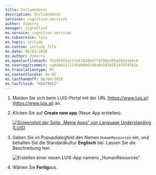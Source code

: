 ```yaml
---
title: Includedatei
description: Includedatei
services: cognitive-services
author: diberry
manager: cjgronlund
ms.service: cognitive-services
ms.subservice: luis
ms.topic: include
ms.custom: include file
ms.date: 06/03/2019
ms.author: diberry
ms.openlocfilehash: f419fdf2e11fa57438bb7f9756a395e35b3164c0
ms.sourcegitcommit: cababb51721f6ab6b61dda6d18345514f074fb2e
ms.translationtype: HT
ms.contentlocale: de-DE
ms.lasthandoff: 06/04/2019
ms.locfileid: "66479812"
---
```

1. Melden Sie sich beim LUIS-Portal mit der URL [https://www.luis.ai](https://www.luis.ai) an. 

1. Klicken Sie auf **Create new app** (Neue App erstellen).  

    [![Screenshot der Seite „Meine Apps“ von Language Understanding (LUIS)](./media/cognitive-services-luis/tutorials-create-new-app/app-list.png "Screenshot der Seite „Meine Apps“ von Language Understanding (LUIS)")](./media/cognitive-services-luis/tutorials-create-new-app/app-list.png#lightbox)

1. Geben Sie im Popupdialogfeld den Namen `HumanResources` ein, und behalten Sie die Standardkultur **Englisch** bei. Lassen Sie die Beschreibung leer.

    ![Erstellen einer neuen LUIS-App namens „HumanResources“](./media/cognitive-services-luis/tutorials-create-new-app/create-app.png)

1. Wählen Sie **Fertig**aus. 

